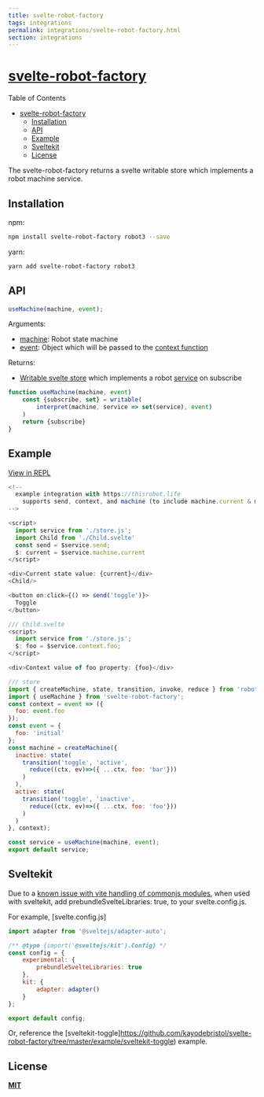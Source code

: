 ```yaml
---
title: svelte-robot-factory
tags: integrations
permalink: integrations/svelte-robot-factory.html
section: integrations
---
```


# [svelte-robot-factory](https://github.com/kayodebristol/svelte-robot-factory)

Table of Contents

- [svelte-robot-factory](#svelte-robot-factory)
  - [Installation](#installation)
  - [API](#api)
  - [Example](#example)
  - [Sveltekit](#sveltekit)
  - [License](#license)

The svelte-robot-factory returns a svelte writable store which implements a robot machine service.

## Installation

npm:

```bash
npm install svelte-robot-factory robot3 --save
```

yarn:

```bash
yarn add svelte-robot-factory robot3
```

## API

```javascript
useMachine(machine, event);
```

Arguments:

- [machine](/docs/interpret/#machine): Robot state machine
- [event](https://thisrobot.life/api/interpret.html#event): Object which will be passed to the [context function](/docs/createMachine/#context)

Returns:

- [Writable svelte store](https://svelte.dev/docs#writable) which implements a robot [service](/docs/interpret/#service) on subscribe

```javascript
function useMachine(machine, event)
    const {subscribe, set} = writable(
        interpret(machine, service => set(service), event)
    )
    return {subscribe}
}
```

## Example

[View in REPL](https://svelte.dev/repl/a9904c210b474bd2ab71d9b7c26c4c38?version=3.12.1)

```js
<!--
  example integration with https://thisrobot.life
	supports send, context, and machine (to include machine.current & machine.state)
-->

<script>
  import service from './store.js';
  import Child from './Child.svelte'
  const send = $service.send;
  $: current = $service.machine.current
</script>

<div>Current state value: {current}</div>
<Child/>

<button on:click={() => send('toggle')}>
  Toggle
</button>
```

```js
/// Child.svelte
<script>
  import service from './store.js';
  $: foo = $service.context.foo;
</script>

<div>Context value of foo property: {foo}</div>
```

```js
/// store
import { createMachine, state, transition, invoke, reduce } from 'robot3';
import { useMachine } from 'svelte-robot-factory';
const context = event => ({
  foo: event.foo
});
const event = {
  foo: 'initial'
};
const machine = createMachine({
  inactive: state(
    transition('toggle', 'active',
      reduce((ctx, ev)=>({ ...ctx, foo: 'bar'}))
    )
  ),
  active: state(
    transition('toggle', 'inactive',
      reduce((ctx, ev)=>({ ...ctx, foo: 'foo'}))
    )
  )
}, context);

const service = useMachine(machine, event);
export default service;
```
## Sveltekit

Due to a [known issue with vite handling of commonjs modules](https://github.com/sveltejs/kit/issues/928), when used with sveltekit, add prebundleSvelteLibraries: true, to your svelte.config.js.

For example, [svelte.config.js]

```javascript
import adapter from '@sveltejs/adapter-auto';

/** @type {import('@sveltejs/kit').Config} */
const config = {
	experimental: {
		prebundleSvelteLibraries: true
	},
	kit: {
		adapter: adapter()
	}
};

export default config;
```

Or, reference the [sveltekit-toggle]https://github.com/kayodebristol/svelte-robot-factory/tree/master/example/sveltekit-toggle) example.
## License

**[MIT](https://opensource.org/licenses/MIT)**
